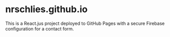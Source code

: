# nrschlies.github.io

This is a React.jus project deployed to GitHub Pages with a secure Firebase configuration for a contact form. 
